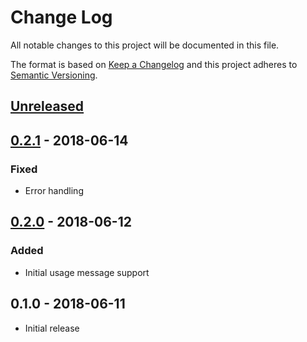 # Change Log


All notable changes to this project will be documented in this file.

The format is based on [Keep a Changelog](http://keepachangelog.com/en/1.0.0/)
and this project adheres to [Semantic Versioning](http://semver.org/spec/v2.0.0.html).


## [Unreleased]


## [0.2.1] - 2018-06-14

### Fixed

- Error handling


## [0.2.0] - 2018-06-12

### Added

- Initial usage message support


## 0.1.0 - 2018-06-11

- Initial release

[Unreleased]: https://github.com/goph/conf/compare/v0.2.1...HEAD
[0.2.1]: https://github.com/goph/conf/compare/v0.2.0...v0.2.1
[0.2.0]: https://github.com/goph/conf/compare/v0.1.0...v0.2.0
